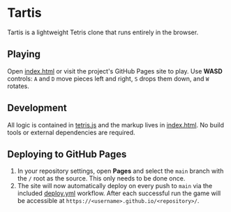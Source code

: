 # Tartis

Tartis is a lightweight Tetris clone that runs entirely in the browser.

## Playing

Open [index.html](index.html) or visit the project's GitHub Pages site to play.
Use **WASD** controls: `A` and `D` move pieces left and right, `S` drops them down, and `W` rotates.

## Development

All logic is contained in [tetris.js](tetris.js) and the markup lives in
[index.html](index.html). No build tools or external dependencies are required.

## Deploying to GitHub Pages

1. In your repository settings, open **Pages** and select the `main` branch
   with the `/` root as the source. This only needs to be done once.
2. The site will now automatically deploy on every push to `main` via the
   included [deploy.yml](.github/workflows/deploy.yml) workflow.
   After each successful run the game will be accessible at
   `https://<username>.github.io/<repository>/`.
